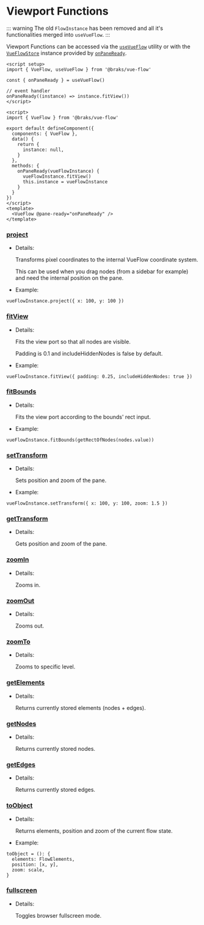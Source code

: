 # Viewport Functions

::: warning
The old `FlowInstance` has been removed and all it's functionalities merged into `useVueFlow`.
:::

Viewport Functions can be accessed via the [`useVueFlow`](/guide/composables.html#usevueflow)
utility or with the [`VueFlowStore`](/typedocs/types/VueFlowStore.html/)
instance provided by [`onPaneReady`](/typedocs/interfaces/FlowEvents.html#paneready).

<CodeGroup>
  <CodeGroupItem title="Composition API" active>

```vue:no-line-numbers
<script setup>
import { VueFlow, useVueFlow } from '@braks/vue-flow'

const { onPaneReady } = useVueFlow()

// event handler
onPaneReady((instance) => instance.fitView())
</script>
```

  </CodeGroupItem>


  <CodeGroupItem title="Options API">

```vue:no-line-numbers
<script>
import { VueFlow } from '@braks/vue-flow'

export default defineComponent({
  components: { VueFlow },
  data() {
    return {
      instance: null,
    }
  },
  methods: {
    onPaneReady(vueFlowInstance) {
      vueFlowInstance.fitView()
      this.instance = vueFlowInstance
    }
  }
})
</script>
<template>
  <VueFlow @pane-ready="onPaneReady" />
</template>
```

  </CodeGroupItem>
</CodeGroup>

### [project](/typedocs/types/Project.html/)

- Details:

  Transforms pixel coordinates to the internal VueFlow coordinate system.

  This can be used when you drag nodes (from a sidebar for example) and need the internal position on the pane.

- Example:

```ts:no-line-numbers
vueFlowInstance.project({ x: 100, y: 100 })
```

### [fitView](/typedocs/types/FitView.html/)

- Details:

  Fits the view port so that all nodes are visible.

  Padding is 0.1 and includeHiddenNodes is false by default.

- Example:

```ts:no-line-numbers
vueFlowInstance.fitView({ padding: 0.25, includeHiddenNodes: true })
```

### [fitBounds](/typedocs/types/FitBounds.html/)

- Details:

  Fits the view port according to the bounds' rect input.

- Example:

```ts:no-line-numbers
vueFlowInstance.fitBounds(getRectOfNodes(nodes.value))
```

### [setTransform](/typedocs/types/SetTransform.html/)

- Details:

  Sets position and zoom of the pane.

- Example:

```ts:no-line-numbers
vueFlowInstance.setTransform({ x: 100, y: 100, zoom: 1.5 })
```

### [getTransform](/typedocs/types/GetTransform.html/)

- Details:

  Gets position and zoom of the pane.

### [zoomIn](/typedocs/types/ZoomInOut.html/)

- Details:

  Zooms in.

### [zoomOut](/typedocs/types/ZoomInOut.html/)

- Details:

  Zooms out.

### [zoomTo](/typedocs/types/ZoomTo.html/)

- Details:

  Zooms to specific level.

### [getElements](/typedocs/interfaces/Getters.html#getelements)

- Details:

  Returns currently stored elements (nodes + edges).

### [getNodes](/typedocs/interfaces/Getters.html#getnodes)

- Details:

  Returns currently stored nodes.

### [getEdges](/typedocs/interfaces/Getters.html#getedges)

- Details:

  Returns currently stored edges.

### [toObject](/typedocs/interfaces/Actions.html#toobject)

- Details:

  Returns elements, position and zoom of the current flow state.

- Example:

```ts:no-line-numbers
toObject = (): {
  elements: FlowElements,
  position: [x, y],
  zoom: scale,
}
```

### [fullscreen](/typedocs/interfaces/Actions.html#fullscreen)

- Details:

  Toggles browser fullscreen mode.
